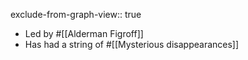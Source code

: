 exclude-from-graph-view:: true

- Led by #[[Alderman Figroff]]
- Has had a string of #[[Mysterious disappearances]]